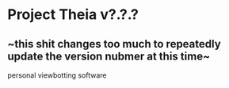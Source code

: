# Project Theia v?.?.?
~this shit changes too much to repeatedly update the version nubmer at this time~
---
personal viewbotting software
